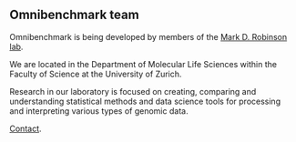 ## Omnibenchmark team

Omnibenchmark is being developed by members of the [Mark D. Robinson lab](https://robinsonlabuzh.github.io/).

We are located in the Department of Molecular Life Sciences within the Faculty of Science at the University of Zurich.

Research in our laboratory is focused on creating, comparing and understanding statistical methods and data science tools for processing and interpreting various types of genomic data. 

[Contact](https://robinsonlabuzh.github.io/more_info.html).

